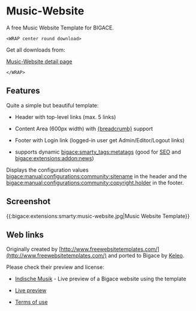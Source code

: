 # Music-Website

A free Music Website Template for BIGACE.


`<WRAP center round download>`

Get all downloads from:

[Music-Website detail page](http://www.bigace.de/plugins/detail/53-Music-Website)

`</WRAP>`

## Features

Quite a simple but beautiful template:


*  Header with top-level links (max. 5 links)

*  Content Area (600px width) with [{breadcrumb}](bigace/smarty_tags/breadcrumb) support

*  Footer with Login link (logged-in user get Admin/Editor/Logout links)

*  supports dynamic [bigace:smarty_tags:metatags](bigace/smarty_tags/metatags) (good for [SEO](bigace/extensions/seo) and [bigace:extensions:addon:news](bigace/extensions/addon/news))

Displays the configuration values [bigace:manual:configurations:community:sitename](bigace/manual/configurations/community/sitename) in the header and the [bigace:manual:configurations:community:copyright.holder](bigace/manual/configurations/community/copyright.holder) in the footer.

## Screenshot

{{:bigace:extensions:smarty:music-website.jpg|Music Website Template}}

## Web links

Originally created by [http://www.freewebsitetemplates.com/](http://www.freewebsitetemplates.com/) and ported to Bigace by [Keleo](http://www.keleo.de).

Please check their preview and license:


*  [Indische Musik](http://indischemusik.com/) - Live preview of a Bigace website using the template

*  [Live preview](http://www.freewebsitetemplates.com/preview/template23)

*  [Terms of use](http://www.freewebsitetemplates.com/termsofuse/)

